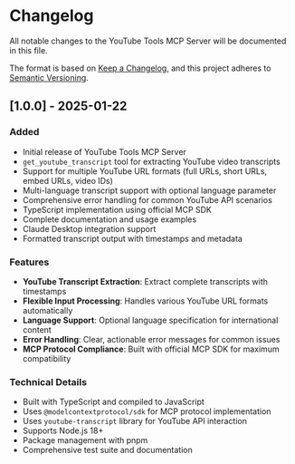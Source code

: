 # Changelog

All notable changes to the YouTube Tools MCP Server will be documented in this file.

The format is based on [Keep a Changelog](https://keepachangelog.com/en/1.0.0/),
and this project adheres to [Semantic Versioning](https://semver.org/spec/v2.0.0.html).

## [1.0.0] - 2025-01-22

### Added
- Initial release of YouTube Tools MCP Server
- `get_youtube_transcript` tool for extracting YouTube video transcripts
- Support for multiple YouTube URL formats (full URLs, short URLs, embed URLs, video IDs)
- Multi-language transcript support with optional language parameter
- Comprehensive error handling for common YouTube API scenarios
- TypeScript implementation using official MCP SDK
- Complete documentation and usage examples
- Claude Desktop integration support
- Formatted transcript output with timestamps and metadata

### Features
- **YouTube Transcript Extraction**: Extract complete transcripts with timestamps
- **Flexible Input Processing**: Handles various YouTube URL formats automatically
- **Language Support**: Optional language specification for international content
- **Error Handling**: Clear, actionable error messages for common issues
- **MCP Protocol Compliance**: Built with official MCP SDK for maximum compatibility

### Technical Details
- Built with TypeScript and compiled to JavaScript
- Uses `@modelcontextprotocol/sdk` for MCP protocol implementation
- Uses `youtube-transcript` library for YouTube API interaction
- Supports Node.js 18+
- Package management with pnpm
- Comprehensive test suite and documentation
